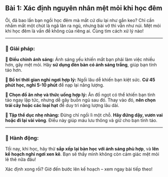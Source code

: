 ## Bài 1: Xác định nguyên nhân mệt mỏi khi học đêm

Ôi, đã bao lần bạn ngồi học đêm mà mắt cứ díu lại như gắn keo? Chỉ cần nhắm mắt một chút là ngã lăn ra ngủ, nhưng bài vở thì vẫn như núi. Mệt mỏi khi học đêm là vấn đề không của riêng ai. Cùng tìm cách xử lý nào!

---

### 📌 Giải pháp:

**🔹 Điều chỉnh ánh sáng:**
Ánh sáng yếu khiến mắt bạn phải làm việc nhiều hơn, gây mệt mỏi. Hãy **sử dụng đèn bàn có ánh sáng trắng**, giúp bạn tỉnh táo hơn.

**🔹 Bố trí thời gian nghỉ ngơi hợp lý:**
Ngồi lâu dễ khiến bạn kiệt sức. **Cứ 45 phút học, nghỉ 5-10 phút** để nạp lại năng lượng. 

**🔹 Chọn đồ ăn nhẹ và thức uống hợp lý:**
Ăn đồ ngọt có thể khiến bạn tỉnh táo ngay lập tức, nhưng dễ gây buồn ngủ sau đó. Thay vào đó, **nên chọn trái cây hoặc các loại hạt** để duy trì năng lượng lâu dài. 

**🔹 Tập thể dục nhẹ nhàng:**
Đừng chỉ ngồi lì một chỗ. **Hãy đứng dậy, vươn vai hoặc đi lại vài vòng**. Điều này giúp máu lưu thông và giữ cho bạn tỉnh táo.

---

### 🚀 Hành động:

Tối nay, khi học, hãy thử **sắp xếp lại bàn học với ánh sáng phù hợp**, và **lên kế hoạch nghỉ ngơi xen kẽ**. Bạn sẽ thấy mình không còn cảm giác mệt mỏi lê thê nữa đâu!

Xác định xong rồi? Giờ đến bước lên kế hoạch – xem ngay bài tiếp theo!
